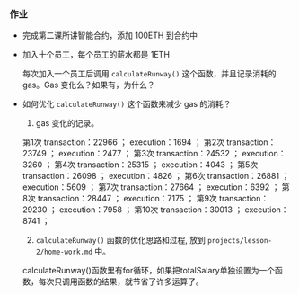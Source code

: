  ### 作业

* 完成第二课所讲智能合约，添加 100ETH 到合约中

* 加入十个员工，每个员工的薪水都是 1ETH

    每次加入一个员工后调用 `calculateRunway()` 这个函数，并且记录消耗的 gas。Gas 变化么？如果有，为什么？

* 如何优化 `calculateRunway()` 这个函数来减少 gas 的消耗？

    1. gas 变化的记录。
    
    第1次 transaction：22966 ； execution：1694 ；
    第2次 transaction：23749 ； execution：2477 ；
    第3次 transaction：24532 ； execution：3260 ；
    第4次 transaction：25315 ； execution：4043 ；
    第5次 transaction：26098 ； execution：4826 ；
    第6次 transaction：26881 ； execution：5609 ；
    第7次 transaction：27664 ； execution：6392 ；
    第8次 transaction：28447 ； execution：7175 ；
    第9次 transaction：29230 ； execution：7958 ；
    第10次 transaction：30013 ； execution：8741 ；


    2. `calculateRunway()` 函数的优化思路和过程, 放到 `projects/lesson-2/home-work.md` 中。
    
    calculateRunway()函数里有for循环，如果把totalSalary单独设置为一个函数，每次只调用函数的结果，就节省了许多运算了。

